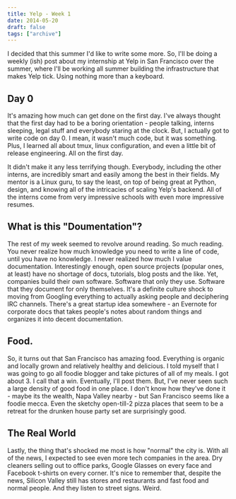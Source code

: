 ```yaml
---
title: Yelp - Week 1
date: 2014-05-20
draft: false
tags: ["archive"]
---
```


I decided that this summer I'd like to write some more. So, I'll be doing a weekly (ish) post about my internship at Yelp in San Francisco over the summer, where I'll be working all summer building the infrastructure that makes Yelp tick. Using nothing more than a keyboard.

## Day 0
It's amazing how much can get done on the first day. I've always thought that the first day had to be a boring orientation - people talking, interns sleeping, legal stuff and everybody staring at the clock. But, I actually got to write code on day 0. I mean, it wasn't much code, but it was something. Plus, I learned all about tmux, linux configuration, and even a little bit of release engineering. All on the first day. 

It didn't make it any less terrifying though. Everybody, including the other interns, are incredibly smart and easily among the best in their fields. My mentor is a Linux guru, to say the least, on top of being great at Python, design, and knowing all of the intricacies of scaling Yelp's backend. All of the interns come from very impressive schools with even more impressive resumes.

## What is this "Doumentation"?
The rest of my week seemed to revolve around reading. So much reading. You never realize how much knowledge you need to write a line of code, until you have no knowledge. I never realized how much I value documentation. Interestingly enough, open source projects (popular ones, at least) have no shortage of docs, tutorials, blog posts and the like. Yet, companies build their own software. Software that only they use. Software that they document for only themselves. It's a definite culture shock to moving from Googling everything to actually asking people and deciphering IRC channels. There's a great startup idea somewhere - an Evernote for corporate docs that takes people's notes about random things and organizes it into decent documentation.

## Food.
So, it turns out that San Francisco has amazing food. Everything is organic and locally grown and relatively healthy and delicious. I told myself that I was going to go all foodie blogger and take pictures of all of my meals. I got about 3. I call that a win. Eventually, I'll post them. But, I've never seen such a large density of good food in one place. I don't know how they've done it - maybe its the wealth, Napa Valley nearby - but San Francisco seems like a foodie mecca. Even the sketchy open-till-2 pizza places that seem to be a retreat for the drunken house party set are surprisingly good.

## The Real World
Lastly, the thing that's shocked me most is how "normal" the city is. With all of the news, I expected to see even more tech companies in the area. Dry cleaners selling out to office parks, Google Glasses on every face and Facebook t-shirts on every corner. It's nice to remember that, despite the news, Silicon Valley still has stores and restaurants and fast food and normal people. And they listen to street signs. Weird.

